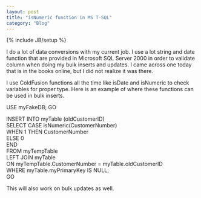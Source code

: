 ```yaml
---
layout: post
title: "isNumeric function in MS T-SQL"
category: "Blog"
---
```

{% include JB/setup %}

I do a lot of data conversions with my current job. I use a lot string and date function that are provided in Microsoft SQL Server 2000 in order to validate column when doing my bulk inserts and updates. I came across one today that is in the books online, but I did not realize it was there.

I use ColdFusion functions all the time like isDate and isNumeric to check variables for proper type. Here is an example of where these functions can be used in bulk inserts.

<div class="code">USE myFakeDB;  
 GO  

 INSERT INTO myTable (oldCustomerID)  
 SELECT CASE isNumeric(CustomerNumber)  
 WHEN 1 THEN CustomerNumber  
 ELSE 0  
 END   
 FROM myTempTable   
 LEFT JOIN myTable  
 ON myTempTable.CustomerNumber = myTable.oldCustomerID  
 WHERE myTable.myPrimaryKey IS NULL;  
 GO</div>
This will also work on bulk updates as well.
